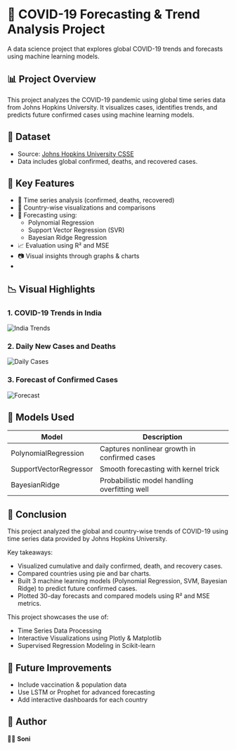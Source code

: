 # 🦠 COVID-19 Forecasting & Trend Analysis Project

A data science project that explores global COVID-19 trends and forecasts using machine learning models.


## 📊 Project Overview

This project analyzes the COVID-19 pandemic using global time series data from Johns Hopkins University. It visualizes cases, identifies trends, and predicts future confirmed cases using machine learning models.

## 📁 Dataset

- Source: [Johns Hopkins University CSSE](https://github.com/CSSEGISandData/COVID-19)
- Data includes global confirmed, deaths, and recovered cases.

## 📌 Key Features

- 📅 Time series analysis (confirmed, deaths, recovered)
- 📍 Country-wise visualizations and comparisons
- 🤖 Forecasting using:
  - Polynomial Regression
  - Support Vector Regression (SVR)
  - Bayesian Ridge Regression
- 📈 Evaluation using R² and MSE
- 📷 Visual insights through graphs & charts
- 

## 📉 Visual Highlights

### 1. COVID-19 Trends in India  
![India Trends](https://github.com/sonijhaa/COVID19-Forecast-Project/blob/main/COVID-19%20Trends%20in%20India.png)


### 2. Daily New Cases and Deaths  
![Daily Cases](https://github.com/sonijhaa/COVID19-Forecast-Project/blob/main/Daily%20New%20Cases%20and%20Deaths.png)


### 3. Forecast of Confirmed Cases  
![Forecast](https://github.com/sonijhaa/COVID19-Forecast-Project/blob/main/Confirmed%20cases%20Forecast.png)


## 🤖 Models Used

| Model               | Description                                       |
|--------------------|---------------------------------------------------|
| PolynomialRegression | Captures nonlinear growth in confirmed cases     |
| SupportVectorRegressor | Smooth forecasting with kernel trick            |
| BayesianRidge      | Probabilistic model handling overfitting well     |


## 📌 Conclusion

This project analyzed the global and country-wise trends of COVID-19 using time series data provided by Johns Hopkins University.

Key takeaways:
- Visualized cumulative and daily confirmed, death, and recovery cases.
- Compared countries using pie and bar charts.
- Built 3 machine learning models (Polynomial Regression, SVM, Bayesian Ridge) to predict future confirmed cases.
- Plotted 30-day forecasts and compared models using R² and MSE metrics.

This project showcases the use of:
- Time Series Data Processing
- Interactive Visualizations using Plotly & Matplotlib
- Supervised Regression Modeling in Scikit-learn


## 🚀 Future Improvements

- Include vaccination & population data
- Use LSTM or Prophet for advanced forecasting
- Add interactive dashboards for each country

## 📎 Author

👩‍💻 **Soni**  

